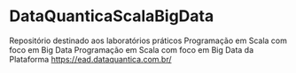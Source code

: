 # DataQuanticaScalaBigData
Repositório destinado aos laboratórios práticos Programação em Scala com foco em Big Data Programação em Scala com foco em Big Data da Plataforma https://ead.dataquantica.com.br/
